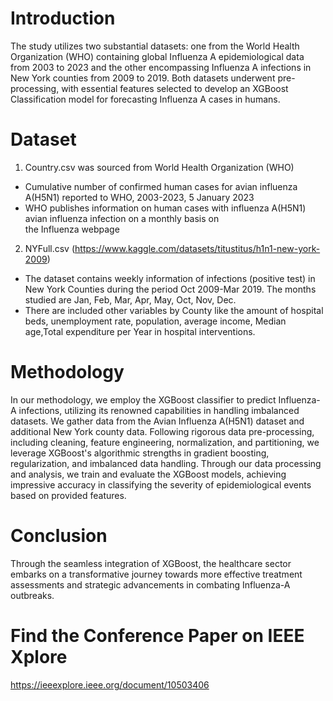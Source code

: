 # Introduction
The study utilizes two substantial datasets: one from the World Health Organization (WHO) containing global Influenza A epidemiological data from 2003 to 2023 and the other encompassing Influenza A infections in New York counties from 2009 to 2019. Both datasets underwent pre-processing, with essential features selected to develop an XGBoost Classification model for forecasting Influenza A cases in humans.

# Dataset

1. Country.csv was sourced from World Health Organization (WHO)
* Cumulative number of confirmed human cases for avian influenza A(H5N1) reported to WHO, 2003-2023, 5 January 2023
* WHO publishes information on human cases with influenza A(H5N1) avian influenza infection on a monthly basis on  
  the Influenza webpage

2. NYFull.csv (https://www.kaggle.com/datasets/titustitus/h1n1-new-york-2009)
* The dataset contains weekly information of infections (positive test) in New York Counties during the period Oct 2009-Mar 2019. The months studied are Jan, Feb, Mar, Apr, May, Oct, Nov, Dec.
* There are included other variables by County like the amount of hospital beds, unemployment rate, population, average income, Median age,Total expenditure per Year in hospital interventions.

# Methodology

In our methodology, we employ the XGBoost classifier to predict Influenza-A infections, utilizing its renowned capabilities in handling imbalanced datasets. We gather data from the Avian Influenza A(H5N1) dataset and additional New York county data. Following rigorous data pre-processing, including cleaning, feature engineering, normalization, and partitioning, we leverage XGBoost's algorithmic strengths in gradient boosting, regularization, and imbalanced data handling. Through our data processing and analysis, we train and evaluate the XGBoost models, achieving impressive accuracy in classifying the severity of epidemiological events based on provided features.

# Conclusion

Through the seamless integration of XGBoost, the healthcare sector embarks on a transformative journey towards more effective treatment assessments and strategic advancements in combating Influenza-A outbreaks.

# Find the Conference Paper on IEEE Xplore

https://ieeexplore.ieee.org/document/10503406
